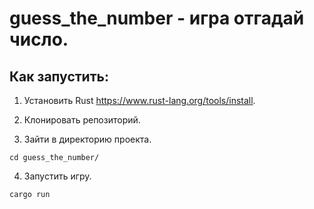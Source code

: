 # guess_the_number - игра отгадай число.

## Как запустить:

1. Установить Rust https://www.rust-lang.org/tools/install.

2. Клонировать репозиторий.

3. Зайти в директорию проекта.
```
cd guess_the_number/
```

4. Запустить игру.
```
cargo run
```